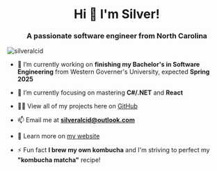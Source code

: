 <h1 align="center">Hi 👋 I'm Silver!</h1>

<h3 align="center">A passionate software engineer from North Carolina</h3>

<p align="left"> <img src="https://komarev.com/ghpvc/?username=silveralcid&label=Profile%20views&color=0e75b6&style=flat" alt="silveralcid" /> </p>

- 🔭 I’m currently working on **finishing my Bachelor's in Software Engineering** from Western Governer's University, expected **Spring 2025**

- 🌱 I’m currently focusing on mastering **C#/.NET** and **React**

- 👨‍💻 View all of my projects here on [GitHub](https://github.com/silveralcid?tab=repositories)

- 📫 Email me at **silveralcid@outlook.com**

- 📄 Learn more on [my website](https://silveralcid.com/)

- ⚡ Fun fact **I brew my own kombucha** and I'm striving to perfect my **"kombucha matcha"** recipe!
